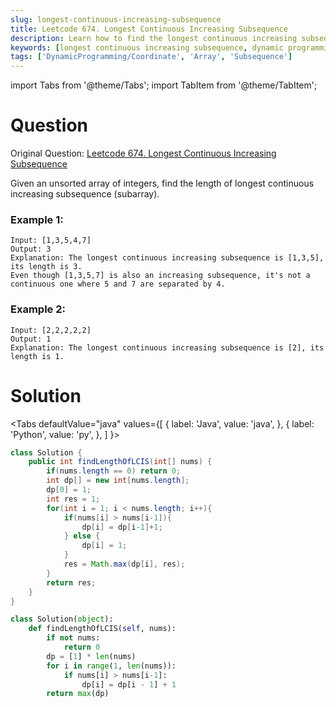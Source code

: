```yaml
---
slug: longest-continuous-increasing-subsequence
title: Leetcode 674. Longest Continuous Increasing Subsequence
description: Learn how to find the longest continuous increasing subsequence in an array using dynamic programming. Includes detailed explanation, examples, and Java/Python solutions.
keywords: [longest continuous increasing subsequence, dynamic programming, array algorithms, leetcode 674, increasing subarray, algorithm visualization]
tags: ['DynamicProgramming/Coordinate', 'Array', 'Subsequence']
---
```


import Tabs from '@theme/Tabs';
import TabItem from '@theme/TabItem';

# Question

Original Question: [Leetcode 674. Longest Continuous Increasing Subsequence](https://leetcode.com/problems/longest-continuous-increasing-subsequence/)

Given an unsorted array of integers, find the length of longest continuous increasing subsequence (subarray).

### Example 1:
```
Input: [1,3,5,4,7]
Output: 3
Explanation: The longest continuous increasing subsequence is [1,3,5], its length is 3. 
Even though [1,3,5,7] is also an increasing subsequence, it's not a continuous one where 5 and 7 are separated by 4.
```

### Example 2:
```
Input: [2,2,2,2,2]
Output: 1
Explanation: The longest continuous increasing subsequence is [2], its length is 1. 
```

# Solution

<Tabs
defaultValue="java"
values={[
{ label: 'Java', value: 'java', },
{ label: 'Python', value: 'py', },
]
}>
<TabItem value="java">

```java
class Solution {
    public int findLengthOfLCIS(int[] nums) {
        if(nums.length == 0) return 0;
        int dp[] = new int[nums.length];
        dp[0] = 1;
        int res = 1;
        for(int i = 1; i < nums.length; i++){
            if(nums[i] > nums[i-1]){
                dp[i] = dp[i-1]+1;
            } else {
                dp[i] = 1;
            }
            res = Math.max(dp[i], res);
        }
        return res;
    }
}
```

</TabItem>
<TabItem value="py">

```py
class Solution(object):
    def findLengthOfLCIS(self, nums):
        if not nums:
            return 0
        dp = [1] * len(nums)
        for i in range(1, len(nums)):
            if nums[i] > nums[i-1]:
                dp[i] = dp[i - 1] + 1
        return max(dp)
```
</TabItem>
</Tabs>
